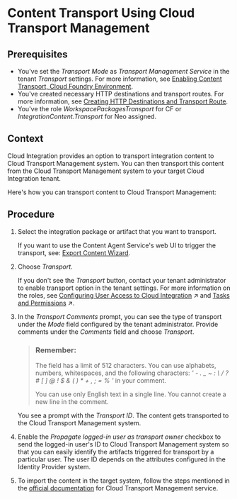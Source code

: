 <!-- loiod458b172b98d4112a08499541fddfc54 -->

# Content Transport Using Cloud Transport Management



<a name="loiod458b172b98d4112a08499541fddfc54__prereq_exq_kxw_rcb"/>

## Prerequisites

-   You've set the *Transport Mode* as *Transport Management Service* in the tenant *Transport* settings. For more information, see [Enabling Content Transport, Cloud Foundry Environment](enabling-content-transport-cloud-foundry-environment-452c677.md).
-   You've created necessary HTTP destinations and transport routes. For more information, see [Creating HTTP Destinations and Transport Route](creating-http-destinations-and-transport-route-94057be.md).
-   You've the role *WorkspacePackagesTransport* for CF or *IntegrationContent.Transport* for Neo assigned.




<a name="loiod458b172b98d4112a08499541fddfc54__context_uzq_c2x_ddb"/>

## Context

Cloud Integration provides an option to transport integration content to Cloud Transport Management system. You can then transport this content from the Cloud Transport Management system to your target Cloud Integration tenant.

Here's how you can transport content to Cloud Transport Management:



<a name="loiod458b172b98d4112a08499541fddfc54__steps_o4y_qdx_ddb"/>

## Procedure

1.  Select the integration package or artifact that you want to transport.

    If you want to use the Content Agent Service's web UI to trigger the transport, see: [Export Content Wizard](https://help.sap.com/docs/CONTENT_AGENT_SERVICE/ae1a4f2d150d468d9ff56e13f9898e07/b23677cfafeb47afad66530ff6a8c35d.html).

2.  Choose *Transport*.

    If you don't see the *Transport* button, contact your tenant administrator to enable transport option in the tenant settings. For more information on the roles, see [Configuring User Access to Cloud Integration](https://help.sap.com/viewer/368c481cd6954bdfa5d0435479fd4eaf/IAT/en-US/ed6033b2eabe4a64a20cce1e6076bacf.html "Create and modify application roles and assign users to these roles.") :arrow_upper_right: and [Tasks and Permissions](https://help.sap.com/viewer/368c481cd6954bdfa5d0435479fd4eaf/IAT/en-US/556d5575d4b0483e85d4f3251f21d0ec.html "") :arrow_upper_right:.

3.  In the *Transport Comments* prompt, you can see the type of transport under the *Mode* field configured by the tenant administrator. Provide comments under the *Comments* field and choose *Transport*.

    > ### Remember:  
    > The field has a limit of 512 characters. You can use alphabets, numbers, whitespaces, and the following characters: *' - . \_ ~ : \\ / ? \# \[ \] @ ! $ & \( \) \* + , ; = % '* in your comment.
    > 
    > You can use only English text in a single line. You cannot create a new line in the comment.

    You see a prompt with the *Transport ID*. The content gets transported to the Cloud Transport Management system.

4.  Enable the *Propagate logged-in user as transport owner* checkbox to send the logged-in user's ID to Cloud Transport Management system so that you can easily identify the artifacts triggered for transport by a particular user. The user ID depends on the attributes configured in the Identity Provider system.

5.  To import the content in the target system, follow the steps mentioned in the [official documentation](https://help.sap.com/viewer/7f7160ec0d8546c6b3eab72fb5ad6fd8/Cloud/en-US/d2005d5d2fc346b98eff7146107243fc.html) for Cloud Transport Management service.


